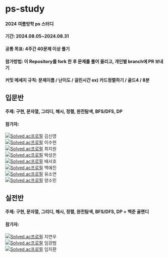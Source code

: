 # ps-study

#### 2024 여름방학 ps 스터디

#### 기간: 2024.08.05~2024.08.31

#### 공통 목표: 4주간 40문제 이상 풀기

#### 참가방법: 이 Repository를 fork 한 후 문제를 풀어 올리고, 개인별 branch에 PR 보내기

#### 커밋 메세지 규칙: 문제이름 / 난이도 / 걸린시간 ex) 카드정렬하기 / 골드4 / 8분

## 입문반

#### 주제: 구현, 문자열, 그리디, 해시, 정렬, 완전탐색, BFS/DFS, DP

#### 참가자:

[![Solved.ac프로필](http://mazassumnida.wtf/api/mini/generate_badge?boj=ksy5685)](https://solved.ac/ksy5685) 김신영  
[![Solved.ac프로필](http://mazassumnida.wtf/api/mini/generate_badge?boj=susuu88)](https://solved.ac/susuu88) 이수현  
[![Solved.ac프로필](http://mazassumnida.wtf/api/mini/generate_badge?boj=binwon06)](https://solved.ac/binwon06) 최지원  
[![Solved.ac프로필](http://mazassumnida.wtf/api/mini/generate_badge?boj=pse1004)](https://solved.ac/pse1004) 박성은  
[![Solved.ac프로필](http://mazassumnida.wtf/api/mini/generate_badge?boj=tjghm1219)](https://solved.ac/tjghm1219) 배서호  
[![Solved.ac프로필](http://mazassumnida.wtf/api/mini/generate_badge?boj=dpwls5042)](https://solved.ac/dpwls5042) 백예진  
[![Solved.ac프로필](http://mazassumnida.wtf/api/mini/generate_badge?boj=yuusoyean123)](https://solved.ac/yuusoyean123) 유소연  
[![Solved.ac프로필](http://mazassumnida.wtf/api/mini/generate_badge?boj=ysm030211)](https://solved.ac/ysm030211) 양소민

## 실전반

#### 주제: 구현, 문자열, 그리디, 해시, 정렬, 완전탐색, BFS/DFS, DP + 백준 골랜디

#### 참가자:

[![Solved.ac프로필](http://mazassumnida.wtf/api/mini/generate_badge?boj=speciling)](https://solved.ac/speciling) 지연우  
[![Solved.ac프로필](http://mazassumnida.wtf/api/mini/generate_badge?boj=jkl6147)](https://solved.ac/jkl6147) 임강범  
[![Solved.ac프로필](http://mazassumnida.wtf/api/mini/generate_badge?boj=ikiuwlghks)](https://solved.ac/ikiuwlghks) 임지환
